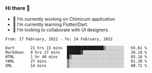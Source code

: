 ### Hi there 👋

<!--
**devcat37/devcat37** is a ✨ _special_ ✨ repository because its `README.md` (this file) appears on your GitHub profile.-->


- 🔭 I’m currently working on Chimicum application.
- 🌱 I’m currently learning Flutter/Dart.
- 👯 I’m looking to collaborate with UI designers.
<!-- - 🤔 I’m looking for help with ... -->

<!--START_SECTION:waka-->
```text
From: 17 February, 2022 - To: 24 February, 2022

Dart       21 hrs 15 mins  ████████████████▒░░░░░░░░   65.61 % 
Markdown   8 hrs 27 mins   ██████▓░░░░░░░░░░░░░░░░░░   26.10 % 
HTML       1 hr 40 mins    █▒░░░░░░░░░░░░░░░░░░░░░░░   05.16 % 
YAML       27 mins         ▒░░░░░░░░░░░░░░░░░░░░░░░░   01.39 % 
XML        14 mins         ▒░░░░░░░░░░░░░░░░░░░░░░░░   00.72 % 
```
<!--END_SECTION:waka-->
